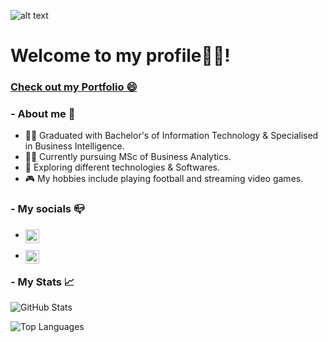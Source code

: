 ![alt text](https://user-images.githubusercontent.com/91146785/173203346-de329ff1-e9ce-4620-b736-c65fe5a16e29.png)



# Welcome to my profile👨‍💻!

### [Check out my Portfolio 😄](https://ayubben.github.io/Portfolio/)


### - About me 👨
- 👨‍🎓 Graduated with Bachelor's of Information Technology & Specialised in Business Intelligence.
- 👨‍🎓 Currently pursuing MSc of Business Analytics.
- 🎲 Exploring different technologies & Softwares.
- 🎮 My hobbies include playing football and streaming video games.

### - My socials 📪
- <a href= "https://www.linkedin.com/in/ayubbenlahcene/"> <img align ="left" alt= "Ayub's LinkedIn" width ="22px"
  src="https://raw.githubusercontent.com/peterthehan/peterthehan/master/assets/linkedin.svg" /> </a>       
  
 - <a href= "https://twitter.com/AyubBenzR"><img align ="left" alt= "Ayub | Twitter" width ="22px"
  src="https://raw.githubusercontent.com/peterthehan/peterthehan/master/assets/twitter.svg" /> </a>


### - My Stats 📈

![GitHub Stats](https://github-readme-stats.vercel.app/api?username=AyubBen&theme=radical)

![Top Languages](https://github-readme-stats.vercel.app/api/top-langs?username=AYUBBEN&show_icons=true&theme=radical)
